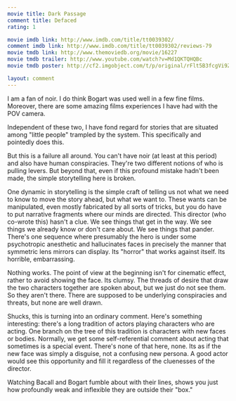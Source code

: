 ```yaml
---
movie title: Dark Passage
comment title: Defaced
rating: 1

movie imdb link: http://www.imdb.com/title/tt0039302/
comment imdb link: http://www.imdb.com/title/tt0039302/reviews-79
movie tmdb link: http://www.themoviedb.org/movie/16227
movie tmdb trailer: http://www.youtube.com/watch?v=Md1QKTQHQBc
movie tmdb poster: http://cf2.imgobject.com/t/p/original/rFlt5B3fcgVi9Z6MGb4LSqfZwWm.jpg

layout: comment
---
```


I am a fan of noir. I do think Bogart was used well in a few fine films. Moreover, there are some amazing films experiences I have had with the POV camera.

Independent of these two, I have fond regard for stories that are situated among "little people" trampled by the system. This specifically and pointedly does this. 

But this is a failure all around. You can't have noir (at least at this period) and also have human conspiracies. They're two different notions of who is pulling levers. But beyond that, even if this profound mistake hadn't been made, the simple storytelling here is broken. 

One dynamic in storytelling is the simple craft of telling us not what we need to know to move the story ahead, but what we want to. These wants can be manipulated, even mostly fabricated by all sorts of tricks, but you do have to put narrative fragments where our minds are directed. This director (who co-wrote this) hasn't a clue. We see things that get in the way. We see things we already know or don't care about. We see things that pander. There's one sequence where presumably the hero is under some psychotropic anesthetic and hallucinates faces in precisely the manner that symmetric lens mirrors can display. Its "horror" that works against itself. Its horrible, embarrassing.

Nothing works. The point of view at the beginning isn't for cinematic effect, rather to avoid showing the face. Its clumsy. The threads of desire that draw the two characters together are spoken about, but we just do not see them. So they aren't there. There are supposed to be underlying conspiracies and threats, but none are well drawn.

Shucks, this is turning into an ordinary comment. Here's something interesting: there's a long tradition of actors playing characters who are acting. One branch on the tree of this tradition is characters with new faces or bodies. Normally, we get some self-referential comment about acting that sometimes is a special event. There's none of that here, none. Its as if the new face was simply a disguise, not a confusing new persona. A good actor would see this opportunity and fill it regardless of the cluenesses of the director.

Watching Bacall and Bogart fumble about with their lines, shows you just how profoundly weak and inflexible they are outside their "box."